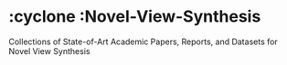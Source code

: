 # :cyclone  :Novel-View-Synthesis 
Collections of State-of-Art Academic Papers, Reports, and Datasets for Novel View Synthesis


